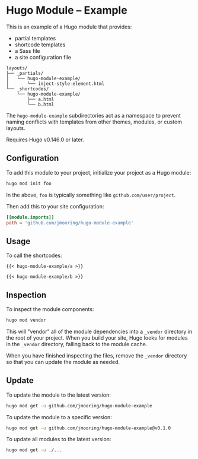 # Hugo Module &ndash; Example

This is an example of a Hugo module that provides:

- partial templates
- shortcode templates
- a Sass file
- a site configuration file

```text
layouts/
├── _partials/
│   └── hugo-module-example/
│       └── inject-style-element.html
└── _shortcodes/
    └── hugo-module-example/
        ├── a.html
        └── b.html
```

The `hugo-module-example` subdirectories act as a namespace to prevent naming conflicts with templates from other themes, modules, or custom layouts.

Requires Hugo v0.146.0 or later.

## Configuration

To add this module to your project, initialize your project as a Hugo module:

```sh
hugo mod init foo
```

In the above, `foo` is typically something like `github.com/user/project`.

Then add this to your site configuration:

```toml
[[module.imports]]
path = 'github.com/jmooring/hugo-module-example'
```

## Usage

To call the shortcodes:

```text
{{< hugo-module-example/a >}}

{{< hugo-module-example/b >}}
```

## Inspection

To inspect the module components:

```sh
hugo mod vendor
```

This will "vendor" all of the module dependencies into a `_vendor` directory in the root of your project. When you build your site, Hugo looks for modules in the `_vendor` directory, falling back to the module cache.

When you have finished inspecting the files, remove the `_vendor` directory so that you can update the module as needed.

## Update

To update the module to the latest version:

```sh
hugo mod get -u github.com/jmooring/hugo-module-example
```

To update the module to a specific version:

```sh
hugo mod get -u github.com/jmooring/hugo-module-example@v0.1.0
```

To update all modules to the latest version:

```sh
hugo mod get -u ./...
```
